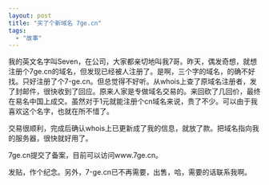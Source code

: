 ```yaml
---
layout: post
title: "买了个新域名 7ge.cn"
tags:
  - "故事"
---
```



我的英文名字叫Seven，在公司，大家都亲切地叫我7哥。昨天，偶发奇想，就想注册个7ge.cn的域名，但发现已经被人注册了。是啊，三个字的域名，的确不好找。只好注册了个7-ge.cn。但总觉得不好听。从whois上查了原域名注册者，发了封邮件，很快收到了回应。原来人家是专做域名交易的。来回砍了几回价，最终在易名中国上成交。虽然对于1元就能注册个cn域名来说，贵了不少。可以由于我喜欢这个名字，也就在所不惜了。

交易很顺利，完成后确认whois上已更新成了我的信息，就放了款。把域名指向我的服务器，很快就好用了。

7ge.cn提交了备案，目前可以访问www.7ge.cn。

发贴，作个纪念。另外，7-ge.cn已不再需要，出售，哈，需要的话联系我啊。
